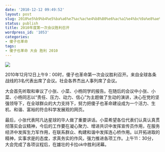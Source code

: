 ```yaml
---
date: '2010-12-12 09:49:52'
layout: post
slug: 2010%e5%b9%b4%e5%ba%a6%e7%ac%ac%e4%b8%80%e6%ac%a1%e4%bc%9a%e8%ae%ae%e8%83%9c%e5%88%a9%e5%8f%ac%e5%bc%80
status: publish
title: 2010年度第一次会议胜利召开
wordpress_id: '1053'
categories:
- 傻子也革命
tags:
- 傻子也革命 大会 胜利 2010
---
```


![](http://blogcache.artron.net/201011/9/497726_1289314423IC04.jpg)

2010年12月12日上午9：00时，傻子也革命第一次会议胜利召开。来自全球各条战线的3名代表出席了会议。社会各界杰出人事列席了会议。

大会首先听取和审议了小张、小菜、小杨同学的报告。在随后的会议中小张、小菜、小杨同志以“责任、压力、动力、信心”为主题做了生动的演讲，决心在党的坚强领导下，在全球群众的大力支持下，努力把傻子也革命建设成为一个活力、生机、和谐、富裕的符合科学发展观的网页。

最后，小张代表阿凡达星球的华人做了重要讲话。小菜希望各位代表们认真认真贯彻落实会议精神，今后的工作要在凝心聚力、增进共识中发挥宣传员作用，在服务经济中发挥生力军作用，在联系群众、构建和谐中发挥连心桥作用。以开拓进取的精神，实事求是的态度，求真务实的作风，强力推进各项工作。上午11：30分，大会完成了各项议程后，在雄壮的卡拉ok中胜利闭幕。
